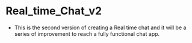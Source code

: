 # Real_time_Chat_v2
- This is the second version of creating a Real time chat and it will be a series of improvement to reach a fully functional chat app.
